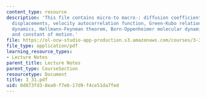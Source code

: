 ```yaml
---
content_type: resource
description: 'This file contains micro-to macro-: diffusion coefficient, mean square
  displacements, velocity autocorrelation function, Green-Kubo relations, Hamiltonian
  dynamics, Hellmann-Feynman theorem, Born-Oppenheimer molecular dynamics, and equations
  and constant of motion.'
file: https://ol-ocw-studio-app-production.s3.amazonaws.com/courses/3-320-atomistic-computer-modeling-of-materials-sma-5107-spring-2005/0d873fd38ea0f7e617d9f4ce51da7fed_3_31.pdf
file_type: application/pdf
learning_resource_types:
- Lecture Notes
parent_title: Lecture Notes
parent_type: CourseSection
resourcetype: Document
title: 3_31.pdf
uid: 0d873fd3-8ea0-f7e6-17d9-f4ce51da7fed
---
```

